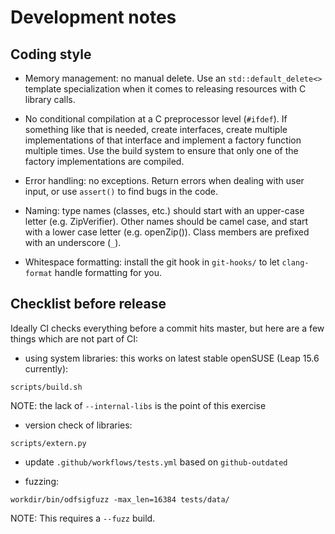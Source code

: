 # Development notes

## Coding style

- Memory management: no manual delete. Use an `std::default_delete<>` template
  specialization when it comes to releasing resources with C library calls.

- No conditional compilation at a C preprocessor level (`#ifdef`). If something
  like that is needed, create interfaces, create multiple implementations of
  that interface and implement a factory function multiple times. Use the build
  system to ensure that only one of the factory implementations are compiled.

- Error handling: no exceptions. Return errors when dealing with user input, or
  use `assert()` to find bugs in the code.

- Naming: type names (classes, etc.) should start with an upper-case letter
  (e.g. ZipVerifier). Other names should be camel case, and start with a lower
  case letter (e.g. openZip()). Class members are prefixed with an underscore
  (`_`).

- Whitespace formatting: install the git hook in `git-hooks/` to let
  `clang-format` handle formatting for you.

## Checklist before release

Ideally CI checks everything before a commit hits master, but here are a few
things which are not part of CI:

- using system libraries: this works on latest stable openSUSE (Leap 15.6
  currently):

```
scripts/build.sh
```

NOTE: the lack of `--internal-libs` is the point of this exercise

- version check of libraries:

```
scripts/extern.py
```

- update `.github/workflows/tests.yml` based on `github-outdated`

- fuzzing:

```
workdir/bin/odfsigfuzz -max_len=16384 tests/data/
```

NOTE: This requires a `--fuzz` build.
